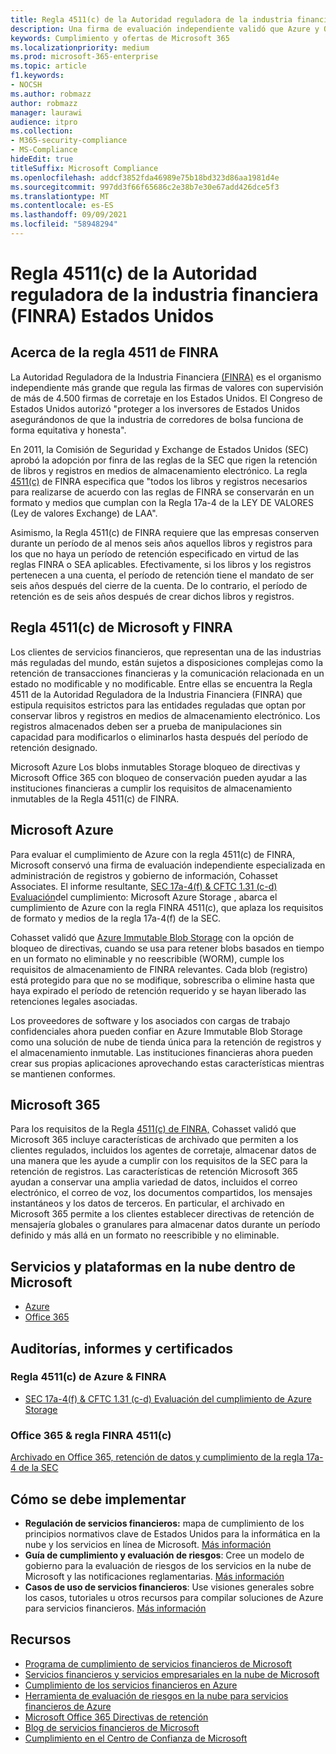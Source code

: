 ```yaml
---
title: Regla 4511(c) de la Autoridad reguladora de la industria financiera (FINRA) Estados Unidos
description: Una firma de evaluación independiente validó que Azure y Office 365 pueden ayudar a las empresas financieras a cumplir los requisitos de retención de registros y almacenamiento inmutable de la Regla 4511 de FINRA.
keywords: Cumplimiento y ofertas de Microsoft 365
ms.localizationpriority: medium
ms.prod: microsoft-365-enterprise
ms.topic: article
f1.keywords:
- NOCSH
ms.author: robmazz
author: robmazz
manager: laurawi
audience: itpro
ms.collection:
- M365-security-compliance
- MS-Compliance
hideEdit: true
titleSuffix: Microsoft Compliance
ms.openlocfilehash: addcf3852fda46989e75b18bd323d86aa1981d4e
ms.sourcegitcommit: 997dd3f66f65686c2e38b7e30e67add426dce5f3
ms.translationtype: MT
ms.contentlocale: es-ES
ms.lasthandoff: 09/09/2021
ms.locfileid: "58948294"
---
```

# <a name="financial-industry-regulatory-authority-finra-rule-4511c-united-states"></a>Regla 4511(c) de la Autoridad reguladora de la industria financiera (FINRA) Estados Unidos

## <a name="about-finra-rule-4511"></a>Acerca de la regla 4511 de FINRA

La Autoridad Reguladora de la Industria Financiera [(FINRA)](https://www.finra.org/#/) es el organismo independiente más grande que regula las firmas de valores con supervisión de más de 4.500 firmas de corretaje en los Estados Unidos. El Congreso de Estados Unidos autorizó "proteger a los inversores de Estados Unidos asegurándonos de que la industria de corredores de bolsa funciona de forma equitativa y honesta".

En 2011, la Comisión de Seguridad y Exchange de Estados Unidos (SEC) aprobó la adopción por finra de las reglas de la SEC que rigen la retención de libros y registros en medios de almacenamiento electrónico. La regla [4511(c)](https://www.finra.org/sites/default/files/NoticeDocument/p123548.pdf) de FINRA especifica que "todos los libros y registros necesarios para realizarse de acuerdo con las reglas de FINRA se conservarán en un formato y medios que cumplan con la Regla 17a-4 de la LEY DE VALORES (Ley de valores Exchange) de LAA".

Asimismo, la Regla 4511(c) de FINRA requiere que las empresas conserven durante un período de al menos seis años aquellos libros y registros para los que no haya un período de retención especificado en virtud de las reglas FINRA o SEA aplicables. Efectivamente, si los libros y los registros pertenecen a una cuenta, el período de retención tiene el mandato de ser seis años después del cierre de la cuenta. De lo contrario, el período de retención es de seis años después de crear dichos libros y registros.

## <a name="microsoft-and-finra-rule-4511c"></a>Regla 4511(c) de Microsoft y FINRA

Los clientes de servicios financieros, que representan una de las industrias más reguladas del mundo, están sujetos a disposiciones complejas como la retención de transacciones financieras y la comunicación relacionada en un estado no modificable y no modificable. Entre ellas se encuentra la Regla 4511 de la Autoridad Reguladora de la Industria Financiera (FINRA) que estipula requisitos estrictos para las entidades reguladas que optan por conservar libros y registros en medios de almacenamiento electrónico. Los registros almacenados deben ser a prueba de manipulaciones sin capacidad para modificarlos o eliminarlos hasta después del período de retención designado.

Microsoft Azure Los blobs inmutables Storage bloqueo de directivas y Microsoft Office 365 con bloqueo de conservación pueden ayudar a las instituciones financieras a cumplir los requisitos de almacenamiento inmutables de la Regla 4511(c) de FINRA.

## <a name="microsoft-azure"></a>Microsoft Azure

Para evaluar el cumplimiento de Azure con la regla 4511(c) de FINRA, Microsoft conservó una firma de evaluación independiente especializada en administración de registros y gobierno de información, Cohasset Associates. El informe resultante, [SEC 17a-4(f) & CFTC 1.31 (c-d) Evaluación](https://azure.microsoft.com/resources/azure-immutable-storage-assessment-for-sec-17a-4f-by-cohasset/)del cumplimiento: Microsoft Azure Storage , abarca el cumplimiento de Azure con la regla FINRA 4511(c), que aplaza los requisitos de formato y medios de la regla 17a-4(f) de la SEC.

Cohasset validó que [Azure Immutable Blob Storage](/azure/storage/blobs/storage-blob-immutable-storage) con la opción de bloqueo de directivas, cuando se usa para retener blobs basados en tiempo en un formato no eliminable y no reescribible (WORM), cumple los requisitos de almacenamiento de FINRA relevantes. Cada blob (registro) está protegido para que no se modifique, sobrescriba o elimine hasta que haya expirado el período de retención requerido y se hayan liberado las retenciones legales asociadas.

Los proveedores de software y los asociados con cargas de trabajo confidenciales ahora pueden confiar en Azure Immutable Blob Storage como una solución de nube de tienda única para la retención de registros y el almacenamiento inmutable. Las instituciones financieras ahora pueden crear sus propias aplicaciones aprovechando estas características mientras se mantienen conformes.

## <a name="microsoft-365"></a>Microsoft 365

Para los requisitos de la Regla [4511(c) de FINRA,](/microsoft-365/compliance/retention-regulatory-requirements#sec-17a-4f-finra-4511c-and-cftc-131c-d) Cohasset validó que Microsoft 365 incluye características de archivado que permiten a los clientes regulados, incluidos los agentes de corretaje, almacenar datos de una manera que les ayude a cumplir con los requisitos de la SEC para la retención de registros. Las características de retención Microsoft 365 ayudan a conservar una amplia variedad de datos, incluidos el correo electrónico, el correo de voz, los documentos compartidos, los mensajes instantáneos y los datos de terceros. En particular, el archivado en Microsoft 365 permite a los clientes establecer directivas de retención de mensajería globales o granulares para almacenar datos durante un período definido y más allá en un formato no reescribible y no eliminable.

## <a name="microsoft-in-scope-cloud-platforms--services"></a>Servicios y plataformas en la nube dentro de Microsoft

- [Azure](https://gallery.technet.microsoft.com/Overview-of-Azure-c1be3942)
- [Office 365](https://aka.ms/Office365ComplianceOfferings)

## <a name="audits-reports-and-certificates"></a>Auditorías, informes y certificados

### <a name="azure--finra-rule-4511c"></a>Regla 4511(c) de Azure & FINRA

- [SEC 17a-4(f) & CFTC 1.31 (c-d) Evaluación del cumplimiento de Azure Storage](https://azure.microsoft.com/resources/azure-immutable-storage-assessment-for-sec-17a-4f-by-cohasset/)

### <a name="office-365--finra-rule-4511c"></a>Office 365 & regla FINRA 4511(c)

[Archivado en Office 365, retención de datos y cumplimiento de la regla 17a-4 de la SEC](https://www.microsoft.com/microsoft-365/blog/2015/11/10/office-365-exchange-online-archiving-now-meets-sec-rule-17a-4-requirements/)

## <a name="how-to-implement"></a>Cómo se debe implementar

- **Regulación de servicios financieros:** mapa de cumplimiento de los principios normativos clave de Estados Unidos para la informática en la nube y los servicios en línea de Microsoft. [Más información](https://servicetrust.microsoft.com/ViewPage/TrustDocuments?command=Download&downloadType=Document&downloadId=5b483567-00b0-4d86-96ae-ee887dadb61c&docTab=6d000410-c9e9-11e7-9a91-892aae8839ad_Compliance_Guides)
- **Guía de cumplimiento y evaluación de riesgos**: Cree un modelo de gobierno para la evaluación de riesgos de los servicios en la nube de Microsoft y las notificaciones reglamentarias. [Más información](https://servicetrust.microsoft.com/ViewPage/TrustDocuments?command=Download&downloadType=Document&downloadId=edee9b14-3661-4a16-ba83-c35caf672bd7&docTab=6d000410-c9e9-11e7-9a91-892aae8839ad_FAQ_and_White_Papers)
- **Casos de uso de servicios financieros**: Use visiones generales sobre los casos, tutoriales u otros recursos para compilar soluciones de Azure para servicios financieros. [Más información](/azure/industry/financial/)

## <a name="resources"></a>Recursos

- [Programa de cumplimiento de servicios financieros de Microsoft](https://download.microsoft.com/download/6/4/7/64707E3E-6D3E-45D0-8207-A0EA3201B4A6/Microsoft%20Cloud%20-%20Financial%20Services%20Compliance%20Program%20\(Print\).pdf)
- [Servicios financieros y servicios empresariales en la nube de Microsoft](https://servicetrust.microsoft.com/viewpage/financialservicesoverview)
- [Cumplimiento de los servicios financieros en Azure](https://azure.microsoft.com/resources/videos/azurecon-2015-financial-services-compliance-in-azure/)
- [Herramienta de evaluación de riesgos en la nube para servicios financieros de Azure](https://servicetrust.microsoft.com/ViewPage/FFIECBlueprint?command=Download&downloadType=Document&downloadId=079a1973-711a-428f-9312-9ddd290cff7b&docTab=c726d5c0-2d1e-11e8-a485-57140ec19669_PaaS)
- [Microsoft Office 365 Directivas de retención](/office365/securitycompliance/retention-policies)
- [Blog de servicios financieros de Microsoft](https://techcommunity.microsoft.com/t5/Financial-Services-Blog/bg-p/FinancialServicesBlog)
- [Cumplimiento en el Centro de Confianza de Microsoft](https://www.microsoft.com/trust-center/compliance/compliance-overview)
